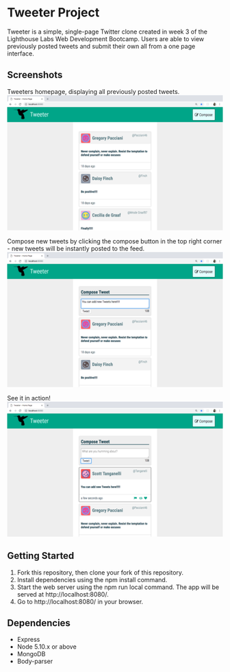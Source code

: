 # Tweeter Project

Tweeter is a simple, single-page Twitter clone created in week 3 of the Lighthouse Labs Web Development Bootcamp. Users are able to view previously posted tweets and submit their own all from a one page interface.

## Screenshots
Tweeters homepage, displaying all previously posted tweets.
!["Screenshot of Tweeter-app"](https://github.com/jankilighthouse/tweeter/blob/master/docs/homepage.png?raw=true)

Compose new tweets by clicking the compose button in the top right corner - new tweets will be instantly posted to the feed.
!["Screenshot of Tweeter-app"](https://github.com/jankilighthouse/tweeter/blob/master/docs/new-tweets.png?raw=true)

See it in action!
!["Screenshot of Tweeter-app"](https://github.com/jankilighthouse/tweeter/blob/master/docs/tweet-action.png?raw=true)

## Getting Started

1. Fork this repository, then clone your fork of this repository.
2. Install dependencies using the npm install command.
3. Start the web server using the npm run local command. The app will be served at
   http://localhost:8080/.
4. Go to http://localhost:8080/ in your browser.

## Dependencies

- Express
- Node 5.10.x or above
- MongoDB
- Body-parser